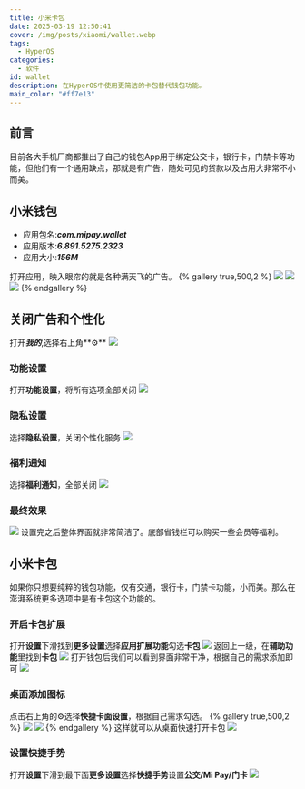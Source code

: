 ```yaml
---
title: 小米卡包
date: 2025-03-19 12:50:41
cover: /img/posts/xiaomi/wallet.webp
tags:
  - HyperOS
categories:
  - 软件
id: wallet
description: 在HyperOS中使用更简洁的卡包替代钱包功能。
main_color: "#ff7e13"
---
```

## 前言
目前各大手机厂商都推出了自己的钱包App用于绑定公交卡，银行卡，门禁卡等功能，但他们有一个通用缺点，那就是有广告，随处可见的贷款以及占用大非常不小而美。

## 小米钱包
- 应用包名:***com.mipay.wallet***
- 应用版本:***6.891.5275.2323***
- 应用大小:***156M***

打开应用，映入眼帘的就是各种满天飞的广告。
{% gallery true,500,2 %}
![](/img/posts/xiaomi/wallet.jpg)
![](/img/posts/xiaomi/wallet2.jpg)
![](/img/posts/xiaomi/wallet3.jpg)
{% endgallery %}

## 关闭广告和个性化
打开***我的***,选择右上角**⚙️**
![](/img/posts/xiaomi/wallet4.jpg)
### 功能设置
打开**功能设置**，将所有选项全部关闭
![](/img/posts/xiaomi/wallet5.jpg)
### 隐私设置
选择**隐私设置**，关闭个性化服务
![](/img/posts/xiaomi/wallet7.jpg)
### 福利通知
选择**福利通知**，全部关闭
![](/img/posts/xiaomi/wallet8.jpg)
### 最终效果
![](/img/posts/xiaomi/wallet6.jpg)
设置完之后整体界面就非常简洁了。底部省钱栏可以购买一些会员等福利。

## 小米卡包
如果你只想要纯粹的钱包功能，仅有交通，银行卡，门禁卡功能，小而美。那么在澎湃系统更多选项中是有卡包这个功能的。

### 开启卡包扩展
打开**设置**下滑找到**更多设置**选择**应用扩展功能**勾选**卡包**
![](/img/posts/xiaomi/card.jpg)
返回上一级，在**辅助功能**里找到**卡包**
![](/img/posts/xiaomi/card2.jpg)
打开钱包后我们可以看到界面非常干净，根据自己的需求添加即可
![](/img/posts/xiaomi/card3.jpg)
### 桌面添加图标
点击右上角的⚙️选择**快捷卡面设置**，根据自己需求勾选。
{% gallery true,500,2 %}
![](/img/posts/xiaomi/card4.jpg)
![](/img/posts/xiaomi/card5.jpg)
{% endgallery %}
这样就可以从桌面快速打开卡包
 ![](/img/posts/xiaomi/card6.jpg)
 
### 设置快捷手势
打开**设置**下滑到最下面**更多设置**选择**快捷手势**设置**公交/Mi Pay/门卡**
![](img/posts/xiaomi/kuaijieshoushi.jpg)